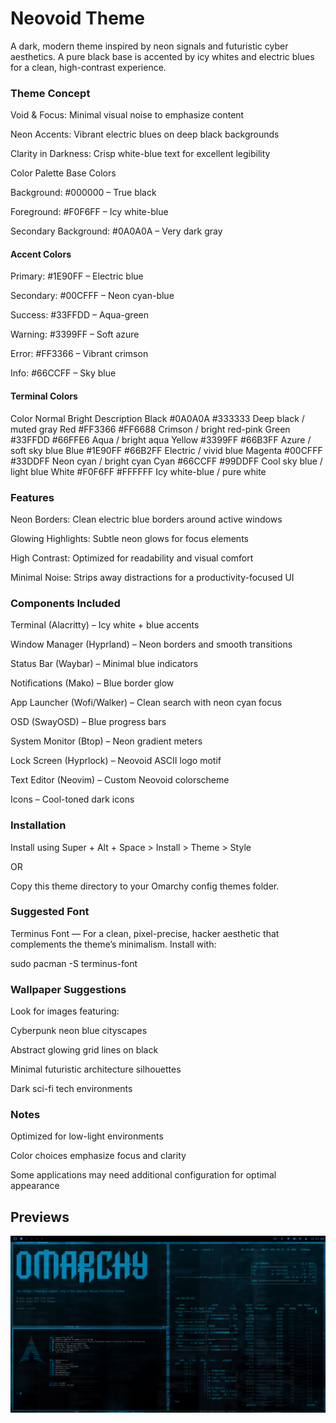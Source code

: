 # Neovoid Theme

A dark, modern theme inspired by neon signals and futuristic cyber aesthetics. A pure black base is accented by icy whites and electric blues for a clean, high-contrast experience.

### Theme Concept

Void & Focus: Minimal visual noise to emphasize content

Neon Accents: Vibrant electric blues on deep black backgrounds

Clarity in Darkness: Crisp white-blue text for excellent legibility

Color Palette
Base Colors

Background: #000000 – True black

Foreground: #F0F6FF – Icy white-blue

Secondary Background: #0A0A0A – Very dark gray

#### Accent Colors

Primary: #1E90FF – Electric blue

Secondary: #00CFFF – Neon cyan-blue

Success: #33FFDD – Aqua-green

Warning: #3399FF – Soft azure

Error: #FF3366 – Vibrant crimson

Info: #66CCFF – Sky blue

#### Terminal Colors
Color	Normal	Bright	Description
Black	#0A0A0A	#333333	Deep black / muted gray
Red	    #FF3366	#FF6688	Crimson / bright red-pink
Green	#33FFDD	#66FFE6	Aqua / bright aqua
Yellow	#3399FF	#66B3FF	Azure / soft sky blue
Blue	#1E90FF	#66B2FF	Electric / vivid blue
Magenta	#00CFFF	#33DDFF	Neon cyan / bright cyan
Cyan	#66CCFF	#99DDFF	Cool sky blue / light blue
White	#F0F6FF	#FFFFFF	Icy white-blue / pure white

### Features

Neon Borders: Clean electric blue borders around active windows

Glowing Highlights: Subtle neon glows for focus elements

High Contrast: Optimized for readability and visual comfort

Minimal Noise: Strips away distractions for a productivity-focused UI

### Components Included

Terminal (Alacritty) – Icy white + blue accents

Window Manager (Hyprland) – Neon borders and smooth transitions

Status Bar (Waybar) – Minimal blue indicators

Notifications (Mako) – Blue border glow

App Launcher (Wofi/Walker) – Clean search with neon cyan focus

OSD (SwayOSD) – Blue progress bars

System Monitor (Btop) – Neon gradient meters

Lock Screen (Hyprlock) – Neovoid ASCII logo motif

Text Editor (Neovim) – Custom Neovoid colorscheme

Icons – Cool-toned dark icons

### Installation

Install using
Super + Alt + Space > Install > Theme > Style

OR

Copy this theme directory to your Omarchy config themes folder.

### Suggested Font

Terminus Font — For a clean, pixel-precise, hacker aesthetic that complements the theme’s minimalism.
Install with:

sudo pacman -S terminus-font

### Wallpaper Suggestions

Look for images featuring:

Cyberpunk neon blue cityscapes

Abstract glowing grid lines on black

Minimal futuristic architecture silhouettes

Dark sci-fi tech environments

### Notes

Optimized for low-light environments

Color choices emphasize focus and clarity

Some applications may need additional configuration for optimal appearance

## Previews
![image alt](https://github.com/RiO7MAKK3R/omarchy-Neovoid-theme/blob/6c8fca10d4cb8240de59987b6f81964043bfa827/preview-1.png)
